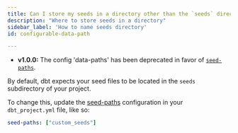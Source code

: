 ```yaml
---
title: Can I store my seeds in a directory other than the `seeds` directory in my project?
description: "Where to store seeds in a directory"
sidebar_label: 'How to name seeds directory'
id: configurable-data-path

---
```


<Changelog>

- **v1.0.0:** The config 'data-paths' has been deprecated in favor of [`seed-paths`](seed-paths).

</Changelog>

By default, dbt expects your seed files to be located in the `seeds` subdirectory
of your project.

To change this, update the [seed-paths](reference/project-configs/seed-paths.md) configuration in your `dbt_project.yml`
file, like so:

<File name='dbt_project.yml'>

```yml
seed-paths: ["custom_seeds"]
```

</File>
